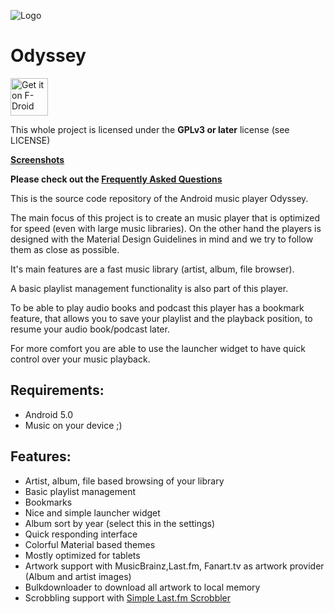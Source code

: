 ![Logo](https://raw.githubusercontent.com/gateship-one/odyssey/master/app/src/main/res/mipmap-xxxhdpi/ic_launcher.png)

# Odyssey 

[<img src="https://f-droid.org/badge/get-it-on.png" alt="Get it on F-Droid" height="60">](https://f-droid.org/app/org.gateshipone.odyssey)

This whole project is licensed under the **GPLv3 or later** license (see LICENSE)

**[Screenshots](https://github.com/gateship-one/odyssey/wiki/Screenshots)**

**Please check out the [Frequently Asked Questions](https://github.com/gateship-one/odyssey/wiki/FAQ)**

This is the source code repository of the Android music player Odyssey. 

The main focus of this project is to create an music player that is optimized for speed (even with large music libraries).
On the other hand the players is designed with the Material Design Guidelines in mind and we try to follow them as close
as possible.

It's main features are a fast music library (artist, album, file browser).

A basic playlist management functionality is also part of this player.

To be able to play audio books and podcast this player has a bookmark feature, that allows you to save your playlist and the playback position, to
resume your audio book/podcast later. 

For more comfort you are able to use the launcher widget to have quick control over your music playback.

## Requirements: ##
 * Android 5.0
 * Music on your device ;)
 
## Features: ##
 * Artist, album, file based browsing of your library
 * Basic playlist management
 * Bookmarks
 * Nice and simple launcher widget
 * Album sort by year (select this in the settings)
 * Quick responding interface
 * Colorful Material based themes
 * Mostly optimized for tablets
 * Artwork support with MusicBrainz,Last.fm, Fanart.tv as artwork provider (Album and artist images)
 * Bulkdownloader to download all artwork to local memory
 * Scrobbling support with [Simple Last.fm Scrobbler](https://github.com/tgwizard/sls)



